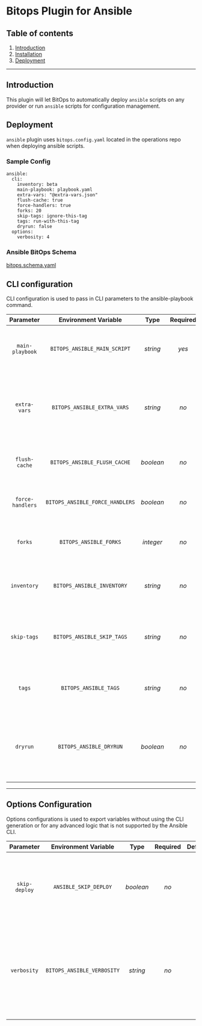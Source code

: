 # Bitops Plugin for Ansible


## Table of contents

1. [Introduction](#Introduction)
2. [Installation](https://github.com/bitops-plugins/ansible/blob/main/INSTALL.md)
3. [Deployment](#Deployment)

---

## Introduction
This plugin will let BitOps to automatically deploy ``ansible`` scripts on any provider or run ``ansible`` scripts for configuration management. 


## Deployment

``ansible`` plugin uses ```bitops.config.yaml``` located in the operations repo when deploying ansible scripts.

### Sample Config
```
ansible:
  cli:
    inventory: beta
    main-playbook: playbook.yaml
    extra-vars: "@extra-vars.json"
    flush-cache: true
    force-handlers: true
    forks: 20
    skip-tags: ignore-this-tag
    tags: run-with-this-tag
    dryrun: false
  options:
    verbosity: 4
```

### Ansible BitOps Schema

[bitops.schema.yaml](https://github.com/bitops-plugins/ansible/blob/main/bitops.schema.yaml)

## CLI configuration
CLI configuration is used to pass in CLI parameters to the ansible-playbook command.

| **Parameter** | **Environment Variable** | **Type** | **Required** | **Default** | **Description** |
| :--: | :--: | :--: | :--: | :--: | :--: |
| `main-playbook`  | `BITOPS_ANSIBLE_MAIN_SCRIPT`    | _string_  | _yes_ | `playbook.yaml` | Specify which playbook to run ansible-playbook with |
| `extra-vars`     | `BITOPS_ANSIBLE_EXTRA_VARS`     | _string_  | _no_  |  | Add additional ansible playbook parameters directly or load via JSON/YAML file. |
| `flush-cache`    | `BITOPS_ANSIBLE_FLUSH_CACHE`    | _boolean_ | _no_  |  | Clear the fact cache for every host in inventory. |
| `force-handlers` | `BITOPS_ANSIBLE_FORCE_HANDLERS` | _boolean_ | _no_  |  | Clear the fact cache for every host in inventory. |
| `forks`          | `BITOPS_ANSIBLE_FORKS`          | _integer_ | _no_  |  | Specify number of parallel processes to use. |
| `inventory`      | `BITOPS_ANSIBLE_INVENTORY`      | _string_  | _no_  |  | Specify inventory host path or comma separated host list. |
| `skip-tags`      | `BITOPS_ANSIBLE_SKIP_TAGS`      | _string_  | _no_  |  | Only run plays and tasks whose tags do not match these values. |
| `tags`           | `BITOPS_ANSIBLE_TAGS`           | _string_  | _no_  |  | Only run plays and tasks tagged with these values. |
| `dryrun`         | `BITOPS_ANSIBLE_DRYRUN`         | _boolean_ | _no_  |  | Don't make any changes; instead, try to predict some of the changes that may occur. |

-------------------

## Options Configuration
Options configurations is used to export variables without using the CLI generation or for any advanced logic that is not supported by the Ansible CLI.

| **Parameter** | **Environment Variable** | **Type** | **Required** | **Default** | **Description** | 
| :--: | :--: | :--: | :--: | :--: | :--: |  
| `skip-deploy` | `ANSIBLE_SKIP_DEPLOY`      | _boolean_ | _no_ |  | If set to "true", regardless of the stack-action, deployment actions will be skipped. | 
| `verbosity`   | `BITOPS_ANSIBLE_VERBOSITY` | _string_  | _no_ |  | Equivalent to adding `-verbose` or repeating `-v` flags. Will override `[default]` `verbosity=` setting in ansible.cfg. Acceptable values `0\|1\|2\|3\|4`. |
